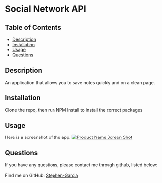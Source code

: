# Social Network API
 
## Table of Contents
- [Description](#description)
- [Installation](#installation)
- [Usage](#usage)
- [Questions](#questions)
## Description
An application that allows you to save notes quickly and on a clean page.
## Installation
Clone the repo, then run NPM Install to install the correct packages
## Usage
Here is a screenshot of the app:
[![Product Name Screen Shot][product-screenshot]](#)
## Questions
If you have any questions, please contact me through github, listed below:<br />
<br />
Find me on GitHub: [Stephen-Garcia](https://github.com/Stephen-Garcia)<br />
<br />
    
<!-- MARKDOWN LINKS & IMAGES -->
[product-screenshot]: assets/demo.gif